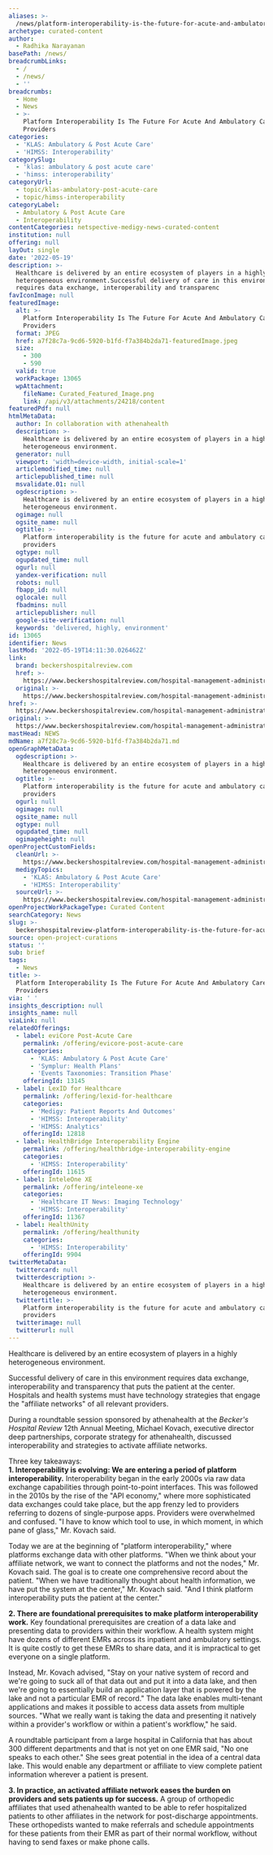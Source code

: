 ```yaml
---
aliases: >-
  /news/platform-interoperability-is-the-future-for-acute-and-ambulatory-care-providers
archetype: curated-content
author:
  - Radhika Narayanan
basePath: /news/
breadcrumbLinks:
  - /
  - /news/
  - ''
breadcrumbs:
  - Home
  - News
  - >-
    Platform Interoperability Is The Future For Acute And Ambulatory Care
    Providers
categories:
  - 'KLAS: Ambulatory & Post Acute Care'
  - 'HIMSS: Interoperability'
categorySlug:
  - 'klas: ambulatory & post acute care'
  - 'himss: interoperability'
categoryUrl:
  - topic/klas-ambulatory-post-acute-care
  - topic/himss-interoperability
categoryLabel:
  - Ambulatory & Post Acute Care
  - Interoperability
contentCategories: netspective-medigy-news-curated-content
institution: null
offering: null
layOut: single
date: '2022-05-19'
description: >-
  Healthcare is delivered by an entire ecosystem of players in a highly
  heterogeneous environment.Successful delivery of care in this environment
  requires data exchange, interoperability and transparenc
favIconImage: null
featuredImage:
  alt: >-
    Platform Interoperability Is The Future For Acute And Ambulatory Care
    Providers
  format: JPEG
  href: a7f28c7a-9cd6-5920-b1fd-f7a384b2da71-featuredImage.jpeg
  size:
    - 300
    - 590
  valid: true
  workPackage: 13065
  wpAttachment:
    fileName: Curated_Featured_Image.png
    link: /api/v3/attachments/24218/content
featuredPdf: null
htmlMetaData:
  author: In collaboration with athenahealth
  description: >-
    Healthcare is delivered by an entire ecosystem of players in a highly
    heterogeneous environment.
  generator: null
  viewport: 'width=device-width, initial-scale=1'
  articlemodified_time: null
  articlepublished_time: null
  msvalidate.01: null
  ogdescription: >-
    Healthcare is delivered by an entire ecosystem of players in a highly
    heterogeneous environment.
  ogimage: null
  ogsite_name: null
  ogtitle: >-
    Platform interoperability is the future for acute and ambulatory care
    providers
  ogtype: null
  ogupdated_time: null
  ogurl: null
  yandex-verification: null
  robots: null
  fbapp_id: null
  oglocale: null
  fbadmins: null
  articlepublisher: null
  google-site-verification: null
  keywords: 'delivered, highly, environment'
id: 13065
identifier: News
lastMod: '2022-05-19T14:11:30.026462Z'
link:
  brand: beckershospitalreview.com
  href: >-
    https://www.beckershospitalreview.com/hospital-management-administration/platform-interoperability-is-the-future-for-acute-and-ambulatory-care-providers.html
  original: >-
    https://www.beckershospitalreview.com/hospital-management-administration/platform-interoperability-is-the-future-for-acute-and-ambulatory-care-providers.html
href: >-
  https://www.beckershospitalreview.com/hospital-management-administration/platform-interoperability-is-the-future-for-acute-and-ambulatory-care-providers.html
original: >-
  https://www.beckershospitalreview.com/hospital-management-administration/platform-interoperability-is-the-future-for-acute-and-ambulatory-care-providers.html
mastHead: NEWS
mdName: a7f28c7a-9cd6-5920-b1fd-f7a384b2da71.md
openGraphMetaData:
  ogdescription: >-
    Healthcare is delivered by an entire ecosystem of players in a highly
    heterogeneous environment.
  ogtitle: >-
    Platform interoperability is the future for acute and ambulatory care
    providers
  ogurl: null
  ogimage: null
  ogsite_name: null
  ogtype: null
  ogupdated_time: null
  ogimageheight: null
openProjectCustomFields:
  cleanUrl: >-
    https://www.beckershospitalreview.com/hospital-management-administration/platform-interoperability-is-the-future-for-acute-and-ambulatory-care-providers.html
  medigyTopics:
    - 'KLAS: Ambulatory & Post Acute Care'
    - 'HIMSS: Interoperability'
  sourceUrl: >-
    https://www.beckershospitalreview.com/hospital-management-administration/platform-interoperability-is-the-future-for-acute-and-ambulatory-care-providers.html
openProjectWorkPackageType: Curated Content
searchCategory: News
slug: >-
  beckershospitalreview-platform-interoperability-is-the-future-for-acute-and-ambulatory-care-providers
source: open-project-curations
status: ''
sub: brief
tags:
  - News
title: >-
  Platform Interoperability Is The Future For Acute And Ambulatory Care
  Providers
via: ' '
insights_description: null
insights_name: null
viaLink: null
relatedOfferings:
  - label: eviCore Post-Acute Care
    permalink: /offering/evicore-post-acute-care
    categories:
      - 'KLAS: Ambulatory & Post Acute Care'
      - 'Symplur: Health Plans'
      - 'Events Taxonomies: Transition Phase'
    offeringId: 13145
  - label: LexID for Healthcare
    permalink: /offering/lexid-for-healthcare
    categories:
      - 'Medigy: Patient Reports And Outcomes'
      - 'HIMSS: Interoperability'
      - 'HIMSS: Analytics'
    offeringId: 12818
  - label: HealthBridge Interoperability Engine
    permalink: /offering/healthbridge-interoperability-engine
    categories:
      - 'HIMSS: Interoperability'
    offeringId: 11615
  - label: InteleOne XE
    permalink: /offering/inteleone-xe
    categories:
      - 'Healthcare IT News: Imaging Technology'
      - 'HIMSS: Interoperability'
    offeringId: 11367
  - label: HealthUnity
    permalink: /offering/healthunity
    categories:
      - 'HIMSS: Interoperability'
    offeringId: 9904
twitterMetaData:
  twittercard: null
  twitterdescription: >-
    Healthcare is delivered by an entire ecosystem of players in a highly
    heterogeneous environment.
  twittertitle: >-
    Platform interoperability is the future for acute and ambulatory care
    providers
  twitterimage: null
  twitterurl: null
---
```

<p>Healthcare is delivered by an entire ecosystem of players in a highly heterogeneous environment.</p><p>Successful delivery of care in this environment requires data exchange, interoperability and transparency that puts the patient at the center. Hospitals and health systems must have technology strategies that engage the "affiliate networks" of all relevant providers.</p><p>During a roundtable session sponsored by athenahealth at the <i>Becker's Hospital Review</i> 12th Annual Meeting, Michael Kovach, executive director deep partnerships, corporate strategy for athenahealth, discussed interoperability and strategies to activate affiliate networks.</p><p>Three key takeaways:<br><strong>1. Interoperability is evolving: We are entering a period of platform interoperability.</strong> Interoperability began in the early 2000s via raw data exchange capabilities through point-to-point interfaces. This was followed in the 2010s by the rise of the "API economy," where more sophisticated data exchanges could take place, but the app frenzy led to providers referring to dozens of single-purpose apps. Providers were overwhelmed and confused. "I have to know which tool to use, in which moment, in which pane of glass," Mr. Kovach said.</p><p>Today we are at the beginning of "platform interoperability," where platforms exchange data with other platforms. "When we think about your affiliate network, we want to connect the platforms and not the nodes," Mr. Kovach said. The goal is to create one comprehensive record about the patient. "When we have traditionally thought about health information, we have put the system at the center," Mr. Kovach said. "And I think platform interoperability puts the patient at the center."</p><p><strong>2. There are foundational prerequisites to make platform interoperability work.</strong> Key foundational prerequisites are creation of a data lake and presenting data to providers within their workflow. A health system might have dozens of different EMRs across its inpatient and ambulatory settings. It is quite costly to get these EMRs to share data, and it is impractical to get everyone on a single platform.</p><p>Instead, Mr. Kovach advised, "Stay on your native system of record and we're going to suck all of that data out and put it into a data lake, and then we're going to essentially build an application layer that is powered by the lake and not a particular EMR of record." The data lake enables multi-tenant applications and makes it possible to access data assets from multiple sources. "What we really want is taking the data and presenting it natively within a provider's workflow or within a patient's workflow," he said.</p><p>A roundtable participant from a large hospital in California that has about 300 different departments and that is not yet on one EMR said, "No one speaks to each other." She sees great potential in the idea of a central data lake. This would enable any department or affiliate to view complete patient information wherever a patient is present.</p><p><strong>3. In practice, an activated affiliate network eases the burden on providers and sets patients up for success.</strong> A group of orthopedic affiliates that used athenahealth wanted to be able to refer hospitalized patients to other affiliates in the network for post-discharge appointments. These orthopedists wanted to make referrals and schedule appointments for these patients from their EMR as part of their normal workflow, without having to send faxes or make phone calls.</p>